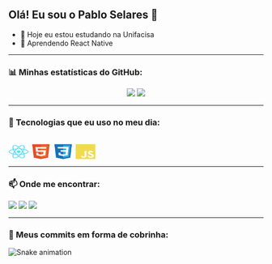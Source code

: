 ## Olá! Eu sou o Pablo Selares 👋

- 🔭 Hoje eu estou estudando na Unifacisa
- 🌱 Aprendendo React Native


---

### 📊 Minhas estatísticas do GitHub:

<div align="center">
  <img height="180em" src="https://github-readme-stats.vercel.app/api?username=PabloSelares&show_icons=true&theme=radical&hide=issues&count_private=true&hide_border=true"/>
  <img height="180em" src="https://github-readme-stats.vercel.app/api/top-langs/?username=PabloSelares&layout=compact&langs_count=7&theme=radical&hide_border=true"/>
</div>

---

### 🚀 Tecnologias que eu uso no meu dia:

<div style="display: inline_block"><br>
  <img align="center" alt="React" height="30" width="40" src="https://raw.githubusercontent.com/devicons/devicon/master/icons/react/react-original.svg">
  <img align="center" alt="HTML" height="30" width="40" src="https://raw.githubusercontent.com/devicons/devicon/master/icons/html5/html5-original.svg">
  <img align="center" alt="CSS" height="30" width="40" src="https://raw.githubusercontent.com/devicons/devicon/master/icons/css3/css3-original.svg">
  <img align="center" alt="JavaScript" height="30" width="40" src="https://raw.githubusercontent.com/devicons/devicon/master/icons/javascript/javascript-plain.svg">
</div>

---

### 📫 Onde me encontrar:

<div>
  <a href="https://www.instagram.com/pablo.selares/" target="_blank"><img src="https://img.shields.io/badge/Instagram-FF0077?style=for-the-badge&logo=instagram&logoColor=white"></a>
  <a href="mailto:pabloselares@gmail.com" target="_blank"><img src="https://img.shields.io/badge/Gmail-D14836?style=for-the-badge&logo=gmail&logoColor=white"></a>
  <a href="https://www.linkedin.com/in/pablo-selares-274424278/" target="_blank"><img src="https://img.shields.io/badge/LinkedIn-0077B5?style=for-the-badge&logo=linkedin&logoColor=white"></a>
</div>

---

### 🐍 Meus commits em forma de cobrinha:

![Snake animation](https://raw.githubusercontent.com/PabloSelares/PabloSelares/main/github-contribution-grid-snake.svg)

